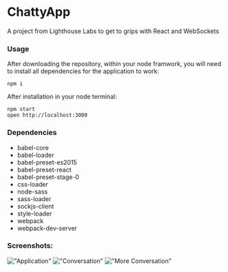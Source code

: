 # ChattyApp

A project from Lighthouse Labs to get to grips with React and WebSockets

### Usage

After downloading the repository, within your node framwork, you will need to install all dependencies for the application to work:

```
npm i
```

After installation in your node terminal:

```
npm start
open http://localhost:3000
```

### Dependencies

* babel-core
* babel-loader
* babel-preset-es2015
* babel-preset-react
* babel-preset-stage-0
* css-loader
* node-sass
* sass-loader
* sockjs-client
* style-loader
* webpack
* webpack-dev-server

### Screenshots:

!["Application"]()
!["Conversation"]()
!["More Conversation"]()

